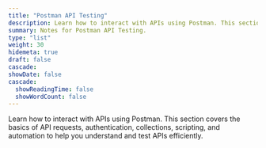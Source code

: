 ```yaml
---
title: "Postman API Testing"
description: Learn how to interact with APIs using Postman. This section covers the basics of API requests, authentication, collections, scripting, and automation to help you understand and test APIs efficiently.
summary: Notes for Postman API Testing.
type: "list"
weight: 30
hidemeta: true
draft: false
cascade:
showDate: false
cascade:
  showReadingTime: false
  showWordCount: false
---
```

Learn how to interact with APIs using Postman. This section covers the basics of API requests, authentication, collections, scripting, and automation to help you understand and test APIs efficiently.
  
  